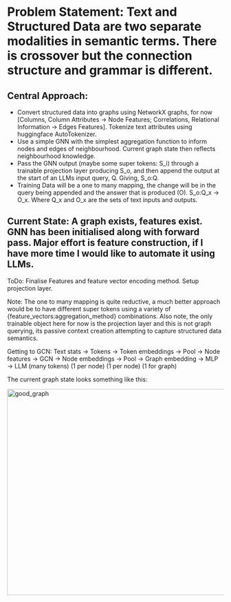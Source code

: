 # Problem Statement: Text and Structured Data are two separate modalities in semantic terms. There is crossover but the connection structure and grammar is different.

## Central Approach: 
    
* Convert structured data into graphs using NetworkX graphs, for now [Columns, Column Attributes -> Node Features; Correlations, Relational Information -> Edges Features]. Tokenize text attributes using huggingface AutoTokenizer.
* Use a simple GNN with the simplest aggregation function to inform nodes and edges of neighbourhood. Current graph state then reflects neighbourhood knowledge.
* Pass the GNN output (maybe some super tokens: S_i) through a trainable projection layer producing S_o, and then append the output at the start of an LLMs input query, Q. Giving, S_o:Q.
* Training Data will be a one to many mapping, the change will be in the query being appended and the answer that is produced (O). S_o:Q_x -> O_x. Where Q_x and O_x are the sets of text inputs and outputs.

## Current State: A graph exists, features exist. GNN has been initialised along with forward pass. Major effort is feature construction, if I have more time I would like to automate it using LLMs.

ToDo: Finalise Features and feature vector encoding method. Setup projection layer.

Note: The one to many mapping is quite reductive, a much better approach would be to have different super tokens using a variety of {feature_vectors:aggregation_method} combinations. Also note, the only trainable object here for now is the projection layer and this is not graph querying, its passive context creation attempting to capture structured data semantics.

Getting to GCN:
Text stats → Tokens → Token embeddings → Pool → Node features → GCN → Node embeddings → Pool → Graph embedding → MLP → LLM
           (many tokens)              (1 per node)        (1 per node)           (1 for graph)

The current graph state looks something like this:

<img width="640" height="480" alt="good_graph" src="https://github.com/user-attachments/assets/5d6b5f17-a8a8-484d-b1b3-f5a853f25709" />

